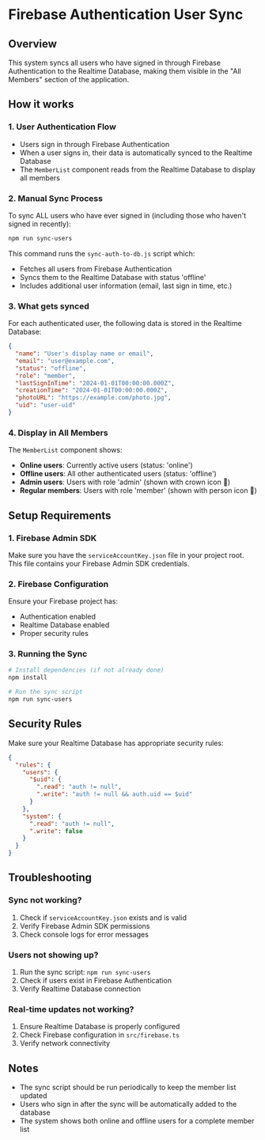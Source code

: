 # Firebase Authentication User Sync

## Overview
This system syncs all users who have signed in through Firebase Authentication to the Realtime Database, making them visible in the "All Members" section of the application.

## How it works

### 1. User Authentication Flow
- Users sign in through Firebase Authentication
- When a user signs in, their data is automatically synced to the Realtime Database
- The `MemberList` component reads from the Realtime Database to display all members

### 2. Manual Sync Process
To sync ALL users who have ever signed in (including those who haven't signed in recently):

```bash
npm run sync-users
```

This command runs the `sync-auth-to-db.js` script which:
- Fetches all users from Firebase Authentication
- Syncs them to the Realtime Database with status 'offline'
- Includes additional user information (email, last sign in time, etc.)

### 3. What gets synced
For each authenticated user, the following data is stored in the Realtime Database:

```json
{
  "name": "User's display name or email",
  "email": "user@example.com",
  "status": "offline",
  "role": "member",
  "lastSignInTime": "2024-01-01T00:00:00.000Z",
  "creationTime": "2024-01-01T00:00:00.000Z",
  "photoURL": "https://example.com/photo.jpg",
  "uid": "user-uid"
}
```

### 4. Display in All Members
The `MemberList` component shows:
- **Online users**: Currently active users (status: 'online')
- **Offline users**: All other authenticated users (status: 'offline')
- **Admin users**: Users with role 'admin' (shown with crown icon 👑)
- **Regular members**: Users with role 'member' (shown with person icon 👤)

## Setup Requirements

### 1. Firebase Admin SDK
Make sure you have the `serviceAccountKey.json` file in your project root. This file contains your Firebase Admin SDK credentials.

### 2. Firebase Configuration
Ensure your Firebase project has:
- Authentication enabled
- Realtime Database enabled
- Proper security rules

### 3. Running the Sync
```bash
# Install dependencies (if not already done)
npm install

# Run the sync script
npm run sync-users
```

## Security Rules
Make sure your Realtime Database has appropriate security rules:

```json
{
  "rules": {
    "users": {
      "$uid": {
        ".read": "auth != null",
        ".write": "auth != null && auth.uid == $uid"
      }
    },
    "system": {
      ".read": "auth != null",
      ".write": false
    }
  }
}
```

## Troubleshooting

### Sync not working?
1. Check if `serviceAccountKey.json` exists and is valid
2. Verify Firebase Admin SDK permissions
3. Check console logs for error messages

### Users not showing up?
1. Run the sync script: `npm run sync-users`
2. Check if users exist in Firebase Authentication
3. Verify Realtime Database connection

### Real-time updates not working?
1. Ensure Realtime Database is properly configured
2. Check Firebase configuration in `src/firebase.ts`
3. Verify network connectivity

## Notes
- The sync script should be run periodically to keep the member list updated
- Users who sign in after the sync will be automatically added to the database
- The system shows both online and offline users for a complete member list 